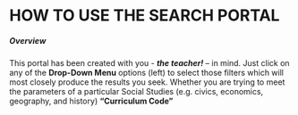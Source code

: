# HOW TO USE THE SEARCH PORTAL
##### Overview
  This portal has been created with you - __***the teacher!***__
  – in mind. Just click on any of the **Drop-Down Menu** options (left)
  to select those filters which will most closely produce the results you
  seek. Whether you are trying to meet the parameters of a particular
  Social Studies (e.g. civics, economics, geography, and history)
  **“Curriculum Code”**
